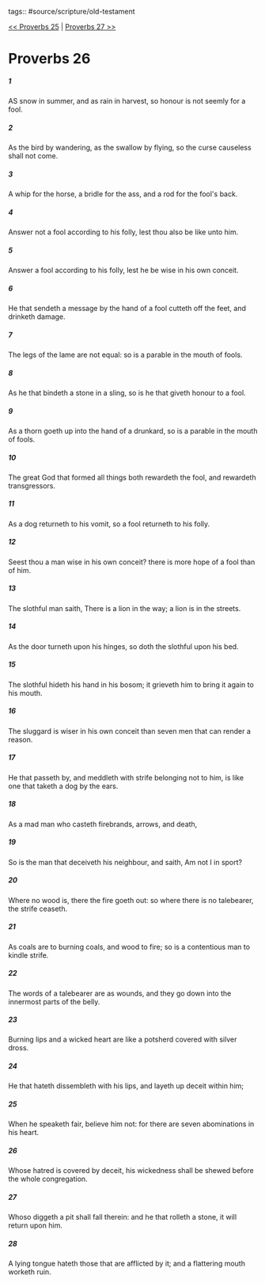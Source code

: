 tags:: #source/scripture/old-testament

[<< Proverbs 25](/Old_Testament/20_Proverbs/Proverbs_25.md) | [Proverbs 27 >>](/Old_Testament/20_Proverbs/Proverbs_27.md)

# Proverbs 26

##### 1

AS snow in summer, and as rain in harvest, so honour is not seemly for a fool.

##### 2

As the bird by wandering, as the swallow by flying, so the curse causeless shall not come.

##### 3

A whip for the horse, a bridle for the ass, and a rod for the fool's back.

##### 4

Answer not a fool according to his folly, lest thou also be like unto him.

##### 5

Answer a fool according to his folly, lest he be wise in his own conceit.

##### 6

He that sendeth a message by the hand of a fool cutteth off the feet, and drinketh damage.

##### 7

The legs of the lame are not equal: so is a parable in the mouth of fools.

##### 8

As he that bindeth a stone in a sling, so is he that giveth honour to a fool.

##### 9

As a thorn goeth up into the hand of a drunkard, so is a parable in the mouth of fools.

##### 10

The great God that formed all things both rewardeth the fool, and rewardeth transgressors.

##### 11

As a dog returneth to his vomit, so a fool returneth to his folly.

##### 12

Seest thou a man wise in his own conceit? there is more hope of a fool than of him.

##### 13

The slothful man saith, There is a lion in the way; a lion is in the streets.

##### 14

As the door turneth upon his hinges, so doth the slothful upon his bed.

##### 15

The slothful hideth his hand in his bosom; it grieveth him to bring it again to his mouth.

##### 16

The sluggard is wiser in his own conceit than seven men that can render a reason.

##### 17

He that passeth by, and meddleth with strife belonging not to him, is like one that taketh a dog by the ears.

##### 18

As a mad man who casteth firebrands, arrows, and death,

##### 19

So is the man that deceiveth his neighbour, and saith, Am not I in sport?

##### 20

Where no wood is, there the fire goeth out: so where there is no talebearer, the strife ceaseth.

##### 21

As coals are to burning coals, and wood to fire; so is a contentious man to kindle strife.

##### 22

The words of a talebearer are as wounds, and they go down into the innermost parts of the belly.

##### 23

Burning lips and a wicked heart are like a potsherd covered with silver dross.

##### 24

He that hateth dissembleth with his lips, and layeth up deceit within him;

##### 25

When he speaketh fair, believe him not: for there are seven abominations in his heart.

##### 26

Whose hatred is covered by deceit, his wickedness shall be shewed before the whole congregation.

##### 27

Whoso diggeth a pit shall fall therein: and he that rolleth a stone, it will return upon him.

##### 28

A lying tongue hateth those that are afflicted by it; and a flattering mouth worketh ruin.
